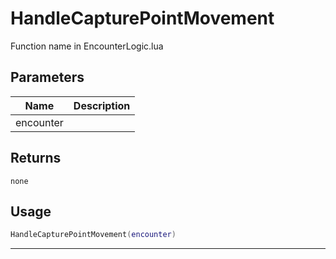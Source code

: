 # HandleCapturePointMovement

Function name in EncounterLogic.lua

## Parameters

| Name      | Description |
| --------- | ----------- |
| encounter |             |

## Returns

`none`

## Usage

```lua
HandleCapturePointMovement(encounter)
```

---
